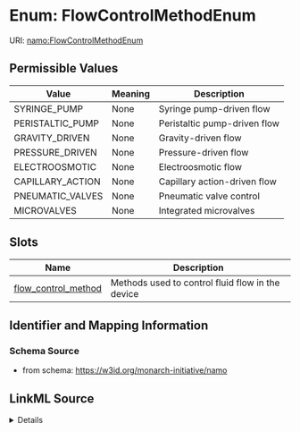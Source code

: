 # Enum: FlowControlMethodEnum 



URI: [namo:FlowControlMethodEnum](https://w3id.org/monarch-initiative/namo/FlowControlMethodEnum)

## Permissible Values

| Value | Meaning | Description |
| --- | --- | --- |
| SYRINGE_PUMP | None | Syringe pump-driven flow |
| PERISTALTIC_PUMP | None | Peristaltic pump-driven flow |
| GRAVITY_DRIVEN | None | Gravity-driven flow |
| PRESSURE_DRIVEN | None | Pressure-driven flow |
| ELECTROOSMOTIC | None | Electroosmotic flow |
| CAPILLARY_ACTION | None | Capillary action-driven flow |
| PNEUMATIC_VALVES | None | Pneumatic valve control |
| MICROVALVES | None | Integrated microvalves |




## Slots

| Name | Description |
| ---  | --- |
| [flow_control_method](flow_control_method.md) | Methods used to control fluid flow in the device |





## Identifier and Mapping Information






### Schema Source


* from schema: https://w3id.org/monarch-initiative/namo






## LinkML Source

<details>
```yaml
name: FlowControlMethodEnum
from_schema: https://w3id.org/monarch-initiative/namo
rank: 1000
permissible_values:
  SYRINGE_PUMP:
    text: SYRINGE_PUMP
    description: Syringe pump-driven flow
  PERISTALTIC_PUMP:
    text: PERISTALTIC_PUMP
    description: Peristaltic pump-driven flow
  GRAVITY_DRIVEN:
    text: GRAVITY_DRIVEN
    description: Gravity-driven flow
  PRESSURE_DRIVEN:
    text: PRESSURE_DRIVEN
    description: Pressure-driven flow
  ELECTROOSMOTIC:
    text: ELECTROOSMOTIC
    description: Electroosmotic flow
  CAPILLARY_ACTION:
    text: CAPILLARY_ACTION
    description: Capillary action-driven flow
  PNEUMATIC_VALVES:
    text: PNEUMATIC_VALVES
    description: Pneumatic valve control
  MICROVALVES:
    text: MICROVALVES
    description: Integrated microvalves

```
</details>